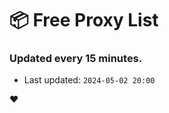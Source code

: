 # :package: Free Proxy List
### Updated every 15 minutes.

- Last updated: `2024-05-02 20:00`

:heart:
